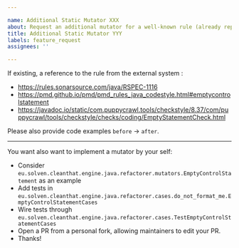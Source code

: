 ```yaml
---

name: Additional Static Mutator XXX
about: Request an additional mutator for a well-known rule (already reported by PMD, CheckStyle, Sonar, etc)
title: Additional Static Mutator YYY
labels: feature_request
assignees: ''

---
```


If existing, a reference to the rule from the external system :

- https://rules.sonarsource.com/java/RSPEC-1116
- https://pmd.github.io/pmd/pmd_rules_java_codestyle.html#emptycontrolstatement
- https://javadoc.io/static/com.puppycrawl.tools/checkstyle/8.37/com/puppycrawl/tools/checkstyle/checks/coding/EmptyStatementCheck.html

Please also provide code examples `before` -> `after`.

---

You want also want to implement a mutator by your self:

- Consider `eu.solven.cleanthat.engine.java.refactorer.mutators.EmptyControlStatement` as an example
- Add tests in `eu.solven.cleanthat.engine.java.refactorer.cases.do_not_format_me.EmptyControlStatementCases`
- Wire tests through `eu.solven.cleanthat.engine.java.refactorer.cases.TestEmptyControlStatementCases`
- Open a PR from a personal fork, allowing maintainers to edit your PR.
- Thanks!

